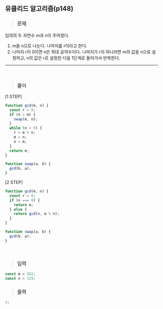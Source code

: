 ## 유클리드 알고리즘(p148)

> ### 문제

임의의 두 자연수 m과 n이 주어졌다.<br/>

1. m을 n으로 나눈다. 나머지를 r이라고 한다.<br/>
2. 나머지 r이 0이면 n은 최대 공약수이다. 나머지가 r이 아니라면 m의 값을 n으로 설정하고, n의 값은 r로 설정한 다음 1단계로 돌아가서 반복한다.

---

 <br/>

> ### 풀이

[1 STEP]

```javascript
function gcd(m, n) {
  const r = 0;
  if (n > m) {
    swap(m, n);
  }
  while (n > 0) {
    r = m % n;
    m = n;
    n = m;
  }
  return m;
}

function swap(a, b) {
  gcd(b, a);
}
```

[2 STEP]

```javascript
function gcd(m, n) {
  const r = 0;
  if (n === 0) {
    return m;
  } else {
    return gcd(n, m % n);
  }
}

function swap(a, b) {
  gcd(b, a);
}
```

 <br/>

> ### 입력

```javascript
const m = 582;
const n = 129;
```

> ### 출력

```javascript
3;
```
